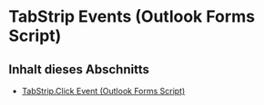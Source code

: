 
# TabStrip Events (Outlook Forms Script)

## Inhalt dieses Abschnitts


- [TabStrip.Click Event (Outlook Forms Script)](d79676f8-eb45-1fc0-e631-4f7f79e4f418.md)
    
